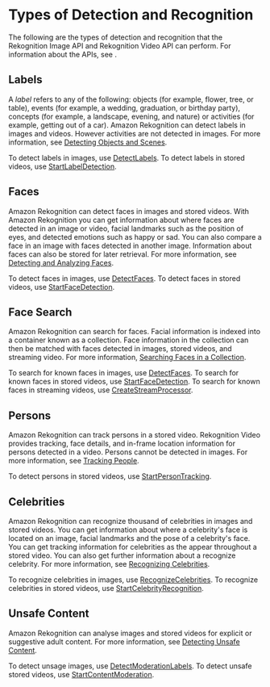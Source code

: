 # Types of Detection and Recognition<a name="how-it-works-types"></a>

The following are the types of detection and recognition that the Rekognition Image API and Rekognition Video API can perform\. For information about the APIs, see [](how-it-works-operations-intro.md)\.

## Labels<a name="how-it-works-labels-intro"></a>

 A *label* refers to any of the following: objects \(for example, flower, tree, or table\), events \(for example, a wedding, graduation, or birthday party\), concepts \(for example, a landscape, evening, and nature\) or activities \(for example, getting out of a car\)\. Amazon Rekognition can detect labels in images and videos\. However activities are not detected in images\. For more information, see [Detecting Objects and Scenes](labels.md)\.

To detect labels in images, use [DetectLabels](API_DetectLabels.md)\. To detect labels in stored videos, use [StartLabelDetection](API_StartLabelDetection.md)\.

## Faces<a name="how-it-works-faces-intro"></a>

Amazon Rekognition can detect faces in images and stored videos\. With Amazon Rekognition you can get information about where faces are detected in an image or video, facial landmarks such as the position of eyes, and detected emotions such as happy or sad\. You can also compare a face in an image with faces detected in another image\. Information about faces can also be stored for later retrieval\. For more information, see [Detecting and Analyzing Faces](faces.md)\.

To detect faces in images, use [DetectFaces](API_DetectFaces.md)\. To detect faces in stored videos, use [StartFaceDetection](API_StartFaceDetection.md)\.

## Face Search<a name="how-it-works-search-faces-intro"></a>

Amazon Rekognition can search for faces\. Facial information is indexed into a container known as a collection\. Face information in the collection can then be matched with faces detected in images, stored videos, and streaming video\. For more information, [Searching Faces in a Collection](collections.md)\.

To search for known faces in images, use [DetectFaces](API_DetectFaces.md)\. To search for known faces in stored videos, use [StartFaceDetection](API_StartFaceDetection.md)\. To search for known faces in streaming videos, use [CreateStreamProcessor](API_CreateStreamProcessor.md)\.

## Persons<a name="how-it-works-persons-intro"></a>

Amazon Rekognition can track persons in a stored video\. Rekognition Video provides tracking, face details, and in\-frame location information for persons detected in a video\. Persons cannot be detected in images\. For more information, see [Tracking People](persons.md)\. 

To detect persons in stored videos, use [StartPersonTracking](API_StartPersonTracking.md)\.

## Celebrities<a name="how-it-works-celebrities-intro"></a>

 Amazon Rekognition can recognize thousand of celebrities in images and stored videos\. You can get information about where a celebrity's face is located on an image, facial landmarks and the pose of a celebrity's face\. You can get tracking information for celebrities as the appear throughout a stored video\. You can also get further information about a recognize celebrity\. For more information, see [Recognizing Celebrities](celebrities.md)\. 

To recognize celebrities in images, use [RecognizeCelebrities](API_RecognizeCelebrities.md)\. To recognize celebrities in stored videos, use [StartCelebrityRecognition](API_StartCelebrityRecognition.md)\.

## Unsafe Content<a name="how-it-works-moderation-intro"></a>

Amazon Rekognition can analyse images and stored videos for explicit or suggestive adult content\. For more information, see [Detecting Unsafe Content](moderation.md)\.

To detect unsage images, use [DetectModerationLabels](API_DetectModerationLabels.md)\. To detect unsafe stored videos, use [StartContentModeration](API_StartContentModeration.md)\.